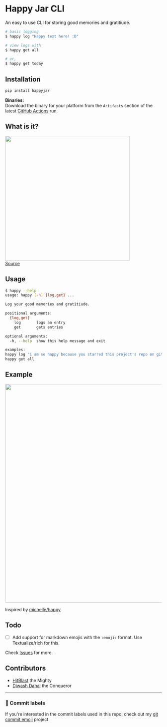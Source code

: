 # Happy Jar CLI
An easy to use CLI for storing good memories and gratitiude.  

```bash
# basic logging
$ happy log "Happy text here! :D"

# view logs with
$ happy get all

# or,
$ happy get today
```

## Installation
```sh
pip install happyjar
```
**Binaries:**  
Download the binary for your platform from the `Artifacts` section of the latest [GitHub Actions](https://github.com/TechWiz-3/happy-jar-cli/actions) run.

## What is it?
<img src="https://github.com/TechWiz-3/happy-jar-cli/blob/main/media/happy.jpg?raw=true" width="400px"></img>  
[Source](https://twitter.com/imovesactive/status/1274960313863950337)

## Usage

```sh
$ happy --help
usage: happy [-h] {log,get} ...

Log your good memories and gratitiude.

positional arguments:
  {log,get}
    log       logs an entry
    get       gets entries

optional arguments:
  -h, --help  show this help message and exit

examples:
happy log "i am so happy because you starred this project's repo on github xDD"
happy get all
```

## Example

<img src="https://github.com/TechWiz-3/happy-jar-cli/blob/main/media/example.png?raw=true" width="700px"></img>  

Inspired by [michelle/happy](https://github.com/michelle/happy)  

## Todo
- [ ] Add support for markdown emojis with the `:emoji:` format. Use Textualize/rich for this.  

Check [Issues](https://github.com/TechWiz-3/happy-jar-cli/issues) for more.

## Contributors

* [HitBlast](https://github.com/hitblast) the Mighty
* [Diwash Dahal](https://github.com/diwash007) the Conqueror

---
### 🎉 Commit labels
If you're interested in the commit labels used in this repo, check out my [git commit emoji](https://github.com/TechWiz-3/git-commit-emojis) project
